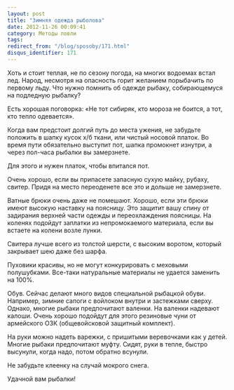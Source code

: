 ```yaml
---
layout: post
title: "Зимняя одежда рыболова"
date: 2012-11-26 00:09:41
category: Методы ловли
tags:
redirect_from: "/blog/sposoby/171.html"
disqus_identifier: 171
---
```

Хоть и стоит теплая, не по сезону погода, на многих водоемах встал лед.
Народ, несмотря на опасность горит желанием порыбачить по первому льду.
Что нужно помнить об одежде рыбаку, собирающемуся на подледную рыбалку? 

Есть хорошая поговорка: «Не тот сибиряк, кто мороза не боится, а тот,
кто тепло одевается».

Когда вам предстоит долгий путь до места ужения, не забудьте положить в
шапку кусок х/б ткани, или чистый носовой платок. Во время пути
обязательно выступит пот, шапка промокнет изнутри, а через пол-часа
рыбалки вы замерзнете.

Для этого и нужен платок, чтобы впитался пот.

Очень хорошо, если вы припасете запасную сухую майку, рубаху, свитер.
Придя на место переоденете все это и дольше не замерзнете.

Ватные брюки очень даже не помешают. Хорошо, если эти брюки имеют
высокую наставку на поясницу. Это защитит вашу спину от задирания
верхней части одежды и переохлаждения поясницы. На коленях подойдут
заплатки из непромокаемого материала, если вы встаете на колени возле
лунки.

Свитера лучше всего из толстой шерсти, с высоким воротом, который
закрывает шею даже без шарфа.

Пуховики красивы, но не могут конкурировать с меховыми полушубками.
Все-таки натуральные материалы не удается заменить на 100%.

Обув. Сейчас делают много видов специальной рыбацкой обуви. Например,
зимние сапоги с войлоком внутри и застежками сверху. Однако, многие
рыбаки предпочитают валенки. На валенки надевают калоши. Очень хорошо
подойдут для этого резиновые чуни от армейского ОЗК (общевойсковой
защитный комплект).

На руки можно надеть варежки, с пришитыми веревочками как у детей.
Многие рыбаки предпочитают муфту. Сидят, руки в тепле, быстро высунули,
когда надо, потом обратно всунули.

Не забудьте клеенку на случай мокрого снега.

Удачной вам рыбалки!
